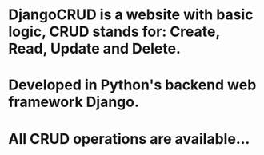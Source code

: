 # DjangoCRUD is a website with basic logic, CRUD stands for: Create, Read, Update and Delete.
# Developed in Python's backend web framework Django.
# All CRUD operations are available...
